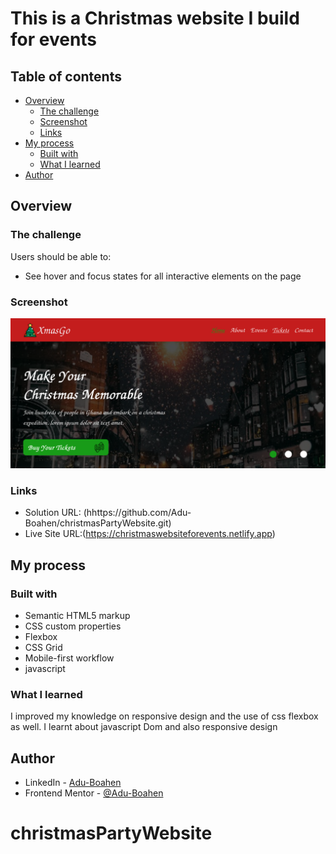 # This is a Christmas website I build for events


## Table of contents

- [Overview](#overview)
  - [The challenge](#the-challenge)
  - [Screenshot](#screenshot)
  - [Links](#links)
- [My process](#my-process)
  - [Built with](#built-with)
  - [What I learned](#what-i-learned)
- [Author](#author)

## Overview

### The challenge

Users should be able to:

- See hover and focus states for all interactive elements on the page

### Screenshot

![](./Screenshot.png)

### Links

- Solution URL: (hhttps://github.com/Adu-Boahen/christmasPartyWebsite.git)
- Live Site URL:(https://christmaswebsiteforevents.netlify.app)

## My process

### Built with

- Semantic HTML5 markup
- CSS custom properties
- Flexbox
- CSS Grid
- Mobile-first workflow
- javascript

### What I learned

I improved my knowledge on responsive design and the use of css flexbox as well.
I learnt about javascript Dom and also responsive design

## Author

- LinkedIn - [Adu-Boahen](https://www.linkedin.com/profile/Adu-Boahen)
- Frontend Mentor - [@Adu-Boahen](https://www.frontendmentor.io/profile/Adu-Boahen)
# christmasPartyWebsite
